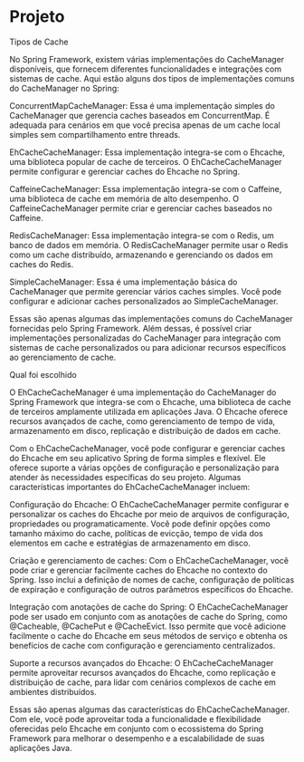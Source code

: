 # Projeto 


Tipos de Cache


No Spring Framework, existem várias implementações do CacheManager disponíveis, que fornecem diferentes funcionalidades e integrações com sistemas de cache. Aqui estão alguns dos tipos de implementações comuns do CacheManager no Spring:

ConcurrentMapCacheManager: Essa é uma implementação simples do CacheManager que gerencia caches baseados em ConcurrentMap. É adequada para cenários em que você precisa apenas de um cache local simples sem compartilhamento entre threads.

EhCacheCacheManager: Essa implementação integra-se com o Ehcache, uma biblioteca popular de cache de terceiros. O EhCacheCacheManager permite configurar e gerenciar caches do Ehcache no Spring.

CaffeineCacheManager: Essa implementação integra-se com o Caffeine, uma biblioteca de cache em memória de alto desempenho. O CaffeineCacheManager permite criar e gerenciar caches baseados no Caffeine.

RedisCacheManager: Essa implementação integra-se com o Redis, um banco de dados em memória. O RedisCacheManager permite usar o Redis como um cache distribuído, armazenando e gerenciando os dados em caches do Redis.

SimpleCacheManager: Essa é uma implementação básica do CacheManager que permite gerenciar vários caches simples. Você pode configurar e adicionar caches personalizados ao SimpleCacheManager.

Essas são apenas algumas das implementações comuns do CacheManager fornecidas pelo Spring Framework. Além dessas, é possível criar implementações personalizadas do CacheManager para integração com sistemas de cache personalizados ou para adicionar recursos específicos ao gerenciamento de cache.


Qual foi escolhido 

O EhCacheCacheManager é uma implementação do CacheManager do Spring Framework que integra-se com o Ehcache, uma biblioteca de cache de terceiros amplamente utilizada em aplicações Java. O Ehcache oferece recursos avançados de cache, como gerenciamento de tempo de vida, armazenamento em disco, replicação e distribuição de dados em cache.

Com o EhCacheCacheManager, você pode configurar e gerenciar caches do Ehcache em seu aplicativo Spring de forma simples e flexível. Ele oferece suporte a várias opções de configuração e personalização para atender às necessidades específicas do seu projeto. Algumas características importantes do EhCacheCacheManager incluem:

Configuração do Ehcache: O EhCacheCacheManager permite configurar e personalizar os caches do Ehcache por meio de arquivos de configuração, propriedades ou programaticamente. Você pode definir opções como tamanho máximo do cache, políticas de evicção, tempo de vida dos elementos em cache e estratégias de armazenamento em disco.

Criação e gerenciamento de caches: Com o EhCacheCacheManager, você pode criar e gerenciar facilmente caches do Ehcache no contexto do Spring. Isso inclui a definição de nomes de cache, configuração de políticas de expiração e configuração de outros parâmetros específicos do Ehcache.

Integração com anotações de cache do Spring: O EhCacheCacheManager pode ser usado em conjunto com as anotações de cache do Spring, como @Cacheable, @CachePut e @CacheEvict. Isso permite que você adicione facilmente o cache do Ehcache em seus métodos de serviço e obtenha os benefícios de cache com configuração e gerenciamento centralizados.

Suporte a recursos avançados do Ehcache: O EhCacheCacheManager permite aproveitar recursos avançados do Ehcache, como replicação e distribuição de cache, para lidar com cenários complexos de cache em ambientes distribuídos.

Essas são apenas algumas das características do EhCacheCacheManager. Com ele, você pode aproveitar toda a funcionalidade e flexibilidade oferecidas pelo Ehcache em conjunto com o ecossistema do Spring Framework para melhorar o desempenho e a escalabilidade de suas aplicações Java.